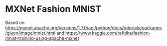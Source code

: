 # MXNet Fashion MNIST

Based on https://mxnet.apache.org/versions/1.7.0/api/python/docs/tutorials/packages/gluon/image/mnist.html and https://www.kaggle.com/rafidka/fashion-mnist-training-using-apache-mxnet

